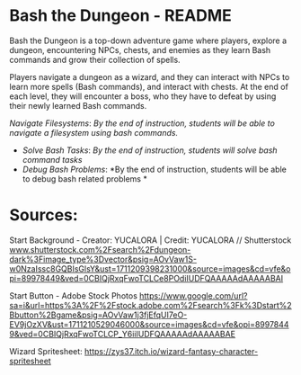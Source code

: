 # Bash the Dungeon - README

Bash the Dungeon is a top-down adventure game where players, explore a dungeon, encountering NPCs, chests, and enemies as they learn Bash commands and grow their collection of spells. 

Players navigate a dungeon as a wizard, and they can interact with NPCs to learn more spells (Bash commands), and interact with chests. At the end of each level, they will encounter a boss, who they have to defeat by using their newly learned Bash commands. 

*Navigate Filesystems*: *By the end of instruction, students will be able to navigate a filesystem using bash commands.*
- *Solve Bash Tasks*: *By the end of instruction, students will solve bash command tasks*
- *Debug Bash Problems*: *By the end of instruction, students will be able to debug bash related problems *

# Sources:
Start Background - Creator: YUCALORA | Credit: YUCALORA // Shutterstock www.shutterstock.com%2Fsearch%2Fdungeon-dark%3Fimage_type%3Dvector&psig=AOvVaw1S-w0NzaIssc8GQBIsGlsY&ust=1711209398231000&source=images&cd=vfe&opi=89978449&ved=0CBIQjRxqFwoTCLCe8POdiIUDFQAAAAAdAAAAABAI

Start Button - Adobe Stock Photos https://www.google.com/url?sa=i&url=https%3A%2F%2Fstock.adobe.com%2Fsearch%3Fk%3Dstart%2Bbutton%2Bgame&psig=AOvVaw1j3fjEfqUI7eO-EV9jOzXV&ust=1711210529046000&source=images&cd=vfe&opi=89978449&ved=0CBIQjRxqFwoTCLCP_Y6iiIUDFQAAAAAdAAAAABAE

Wizard Spritesheet: https://zys37.itch.io/wizard-fantasy-character-spritesheet
